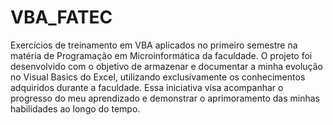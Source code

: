 # VBA_FATEC
Exercícios de treinamento em VBA aplicados no primeiro semestre na matéria de Programação em Microinformática da faculdade. O projeto foi desenvolvido com o objetivo de armazenar e documentar a minha evolução no Visual Basics do Excel, utilizando exclusivamente os conhecimentos adquiridos durante a faculdade. Essa iniciativa visa acompanhar o progresso do meu aprendizado e demonstrar o aprimoramento das minhas habilidades ao longo do tempo.
